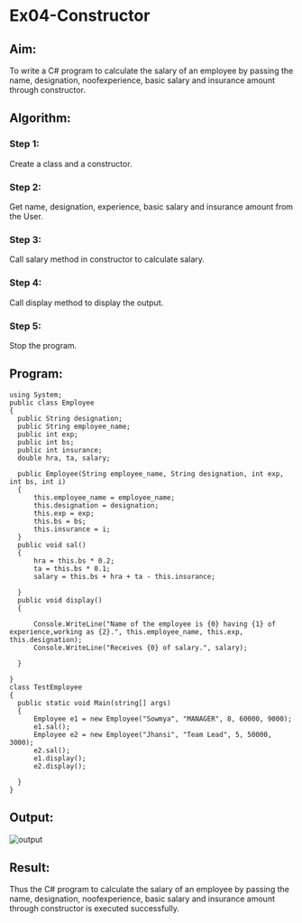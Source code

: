 # Ex04-Constructor
## Aim:
 To write a C# program to calculate the salary of an employee by passing the name, designation, noofexperience, basic salary and insurance amount through constructor.
 
 ## Algorithm:
### Step 1:
Create a class and a constructor.

### Step 2:
Get name, designation, experience, basic salary and insurance amount from the User.

### Step 3:
Call salary method in constructor to calculate salary.

### Step 4:
Call display method to display the output.

### Step 5:
Stop the program.

 ## Program:
 ```
 using System;
public class Employee
{
   public String designation;
   public String employee_name;
   public int exp;
   public int bs;
   public int insurance;
   double hra, ta, salary;

   public Employee(String employee_name, String designation, int exp, int bs, int i)
   {
       this.employee_name = employee_name;
       this.designation = designation;
       this.exp = exp;
       this.bs = bs;
       this.insurance = i;
   }
   public void sal()
   {
       hra = this.bs * 0.2;
       ta = this.bs * 0.1;
       salary = this.bs + hra + ta - this.insurance;

   }
   public void display()
   {

       Console.WriteLine("Name of the employee is {0} having {1} of experience,working as {2}.", this.employee_name, this.exp, this.designation);
       Console.WriteLine("Receives {0} of salary.", salary);

   }

}
class TestEmployee
{
   public static void Main(string[] args)
   {
       Employee e1 = new Employee("Sowmya", "MANAGER", 8, 60000, 9000);
       e1.sal();
       Employee e2 = new Employee("Jhansi", "Team Lead", 5, 50000, 3000);
       e2.sal();
       e1.display();
       e2.display();

   }
}
 ```
 ## Output:
 ![output]()

 ## Result:
Thus the C# program to calculate the salary of an employee by passing the name, designation, noofexperience, basic salary and insurance amount through constructor is executed successfully.
